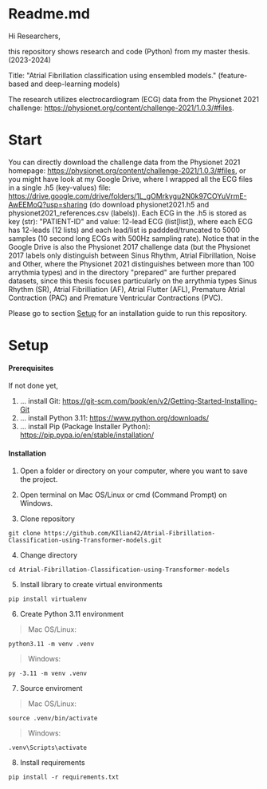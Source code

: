 # Readme.md

Hi Researchers, 

this repository shows research and code (Python) from my master thesis. (2023-2024)

Title: "Atrial Fibrillation classification using ensembled models." (feature-based and deep-learning models)

The research utilizes electrocardiogram (ECG) data from the Physionet 2021 challenge: https://physionet.org/content/challenge-2021/1.0.3/#files.

# Start

You can directly download the challenge data from the Physionet 2021 homepage: https://physionet.org/content/challenge-2021/1.0.3/#files,
or you might have look at my Google Drive, where I wrapped all the ECG files in a single .h5 (key-values) file:
https://drive.google.com/drive/folders/1L_gOMrkygu2N0k97COYuVrmE-AwEEMoQ?usp=sharing
(do download physionet2021.h5 and physionet2021_references.csv (labels)). Each ECG in the .h5 is stored as key (str): "PATIENT-ID" and value: 12-lead ECG (list[list]), where each ECG has 12-leads (12 lists) and each lead/list is paddded/truncated to 5000 samples (10 second long ECGs with 500Hz sampling rate). Notice that in the Google Drive is also the Physionet 2017 challenge data (but the Physionet 2017 labels only distinguish between Sinus Rhythm, Atrial Fibrillation, Noise and Other, where the Physionet 2021 distinguishes between more than 100 arrythmia types) and in the  directory "prepared" are further prepared datasets, since this thesis focuses particularly on the arrythmia types Sinus Rhythm (SR), Atrial Fibrilliation (AF), Atrial Flutter (AFL), Premature Atrial Contraction (PAC) and Premature Ventricular Contractions (PVC).

Please go to section [Setup](#Setup) for an installation guide to run this repository.

# Setup

#### Prerequisites

If not done yet,

1. ... install Git: https://git-scm.com/book/en/v2/Getting-Started-Installing-Git
2. ... install Python 3.11: https://www.python.org/downloads/
3. ... install Pip (Package Installer Python): https://pip.pypa.io/en/stable/installation/

#### Installation

1. Open a folder or directory on your computer, where you want to save the project.

2. Open terminal on Mac OS/Linux or cmd (Command Prompt) on Windows.

3. Clone repository
```
git clone https://github.com/KIlian42/Atrial-Fibrillation-Classification-using-Transformer-models.git
```
4. Change directory
```
cd Atrial-Fibrillation-Classification-using-Transformer-models
```
5. Install library to create virtual environments
```
pip install virtualenv
```
6. Create Python 3.11 environment
> Mac OS/Linux:
```
python3.11 -m venv .venv
```
> Windows:
```
py -3.11 -m venv .venv
```
7. Source enviroment
> Mac OS/Linux:
```
source .venv/bin/activate
```
> Windows:
```
.venv\Scripts\activate
```
8. Install requirements
```
pip install -r requirements.txt
```
